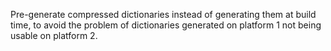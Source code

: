 Pre-generate compressed dictionaries instead of generating them at build time, to avoid the problem of dictionaries generated on platform 1 not being usable on platform 2.  